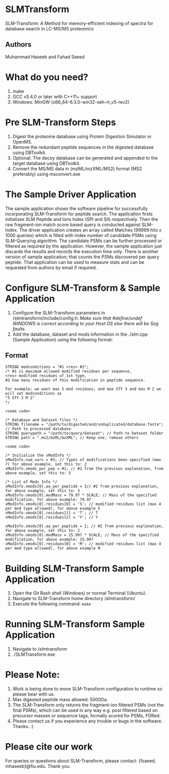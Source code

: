 # SLMTransform
SLM-Transform: A Method for memory-efficient indexing of spectra for database search in LC-MS/MS proteomics

## Authors
Muhammad Haseeb and Fahad Saeed

# What do you need?
1. make
2. GCC v5.4.0 or later with C++11+ support
2. Windows: MinGW (x86_64-6.3.0-win32-seh-rt_v5-rev2)

# Pre SLM-Transform Steps
1. Digest the proteome database using Protein Digestion Simulator or OpenMS.
2. Remove the redundant peptide sequences in the digested database using DBToolkit.
3. Optional: The decoy database can be generated and appended to the target database using DBToolkit.
4. Convert the MS/MS data in (mzML/mzXML/MS2) format (MS2 preferably) using msconvert.exe

# The Sample Driver Application
The sample application shows the software pipeline for successfully incorporating SLM-Transform for peptide search. The application firsts initializes SLM Peptide and Ions Index (SPI and SII) respectively. Then the raw fragment-ion match score based query is conducted against SLM-Index. The driver application creates an array called Matches (99999 hits x 1000 queries) which is filled with index number of candidate PSMs using SLM-Querying algorithm. The candidate PSMs can be further processed or filtered as required by the application. However, the sample application just discards the results and records the execution time only. There is another version of sample application; that counts the PSMs discovered per query peptide. That application can be used to measure stats and can be requested from authors by email if required. 

# Configure SLM-Transform & Sample Application
1. Configure the SLM-Transform parameters in /slmtransform/include/config.h: 
*Make sure that #define/undef WINDOWS is correct according to your Host OS else there will be Seg faults.*
2. Add the database, dataset and mods information in the ./slm.cpp (Sample Application) using the following format:

## Format

    STRING modconditions = "#1 <res> #2"; 
    /* #1 is maximum allowed modified residues per sequence, 
    <res> modified residues of 1st type, 
    #2 how many residues of this modification in peptide sequence. 
    
    For example: we want max 5 mod residues; and max STY 3 and max M 2 we will set modconditions as
    "5 STY 3 M 2"
    */
    
    <some code> 
    
    /* Database and Dataset files */
    STRING filename = "/path/to/digested/and/unduplicated/database.fasta"; // Path to processed database
    STRING querypath = "/path/to/query/dataset"; // Path to Dataset folder
    STRING patt = ".ms2/mzML/mzXML"; // Keep one, remove others
    
    <some code> 
    
    /* Initialize the vModInfo */
    vModInfo.num_vars = #3; // Types of modifications been specified (max 7) for above example, set this to: 2
    vModInfo.vmods_per_pep = #1; // #1 from the previous explanation, from above example, set this to: 5
    
    /* List of Mods Info */
    vModInfo.vmods[0].aa_per_peptide = 3// #2 from previous explanation, for above example, set this to: 3
    vModInfo.vmods[0].modMass = 79.97 * SCALE; // Mass of the specified modification, for above example: 79.97
    vModInfo.vmods[0].residues[0] = 'S'; // modified residues list (max 4 per mod type allowed), for above example S
    vModInfo.vmods[0].residues[1] = 'T'; // T
    vModInfo.vmods[0].residues[2] = 'Y'; // Y
    
    vModInfo.vmods[0].aa_per_peptide = 2; // #2 from previous explanation, for above example, set this to: 2
    vModInfo.vmods[0].modMass = 15.997 * SCALE; // Mass of the specified modification, for above example: 15.997
    vModInfo.vmods[0].residues[0] = 'M'; // modified residues list (max 4 per mod type allowed), for above example M

# Building SLM-Transform Sample Application
1. Open the Git Bash shell (Windows) or normal Terminal (Ubuntu).
1. Navigate to SLM-Transform home directory /slmtransform/
2. Execute the following command: `make`

# Running SLM-Transform Sample Application
1. Navigate to /slmtransform
2. ./SLMTransform.exe

# Please Note:
1. Work is being done to move SLM-Transform configuration to runtime so please bear with us.
2. Max digested peptide mass allowed: 5000Da.
3. The SLM-Transform only returns the fragment-ion filtered PSMs (not the final PSMs), which can be used in any way e.g. post filtered based on precursor masses or sequence tags, formally scored for PSMs, FDRed.
4. Please contact us if you experience any trouble or bugs in the software. Thanks. :)

# Please cite our work
For queries or questions about SLM-Transform, please contact: {fsaeed, mhaseeb}@fiu.edu. Thank you.
